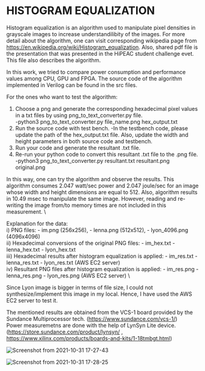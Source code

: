   # HISTOGRAM EQUALIZATION
  
  Histogram equalization is an algorithm used to manipulate pixel densities in grayscale images to increase understandilibity of the images. 
For more detail about the algorithm, one can visit corresponding wikipedia page from https://en.wikipedia.org/wiki/Histogram_equalization. Also, shared pdf file is the presentation that was presented in the HiPEAC student challenge evet. This file also describes the algorithm.

  In this work, we tried to compare power consumption and performance values among CPU, GPU and FPGA. The source code of the algorithm implemented in Verilog can be found in the src files. 
  
  For the ones who want to test the algorithm:
  1) Choose a png and generate the corresponding hexadecimal pixel values in a txt files by using png_to_text_converter.py file.\
     -python3 png_to_text_converter.py file_name.png hex_output.txt
  2) Run the source code with test bench. 
     -In the testbench code, please update the path of the hex_output.txt file. Also, update the width and height parameters in both source code and testbench.   
  3) Run your code and generate the resultant .txt file. 
  4) Re-run your python code to convert this resultant .txt file to the .png file.\
     -python3 png_to_text_converter.py resultant.txt resultant.png original.png

  In this way, one can try the algorithm and observe the results.
  This algorithm consumes 2.047 watt/sec power and 2.047 joule/sec for an image whose width and height dimensions are equal to 512.  Also, algorithm results in 10.49 msec to manipulate the same image. However, reading and re-writing the image from/to memory times are not included in this measurement. \
  
  Explanation for the data: \
i) PNG files:
    - im.png (256x256), 
    - lenna.png (512x512), 
    - lyon_4096.png (4096x4096) \
ii) Hexadecimal conversions of the original PNG files:
    - im_hex.txt
    - lenna_hex.txt
    - lyon_hex.txt \
iii) Hexadecimal results after histogram equalization is applied:
    - im_res.txt
    - lenna_res.txt
    - lyon_res.txt (AWS EC2 server) \
iv) Resultant PNG files after histogram equalization is applied:
    - im_res.png
    - lenna_res.png
    - lyon_res.png (AWS EC2 server) \
  
  Since Lyon image is bigger in terms of file size, I could not synthesize/implement this image in my local. Hence, I have used the AWS EC2 server to test it. 

  The mentioned results are obtained from the VCS-1 board provided by the Sundance Multiprocessor tech.  (https://www.sundance.com/vcs-1/) \
  Power measuremetns are done with the help of LynSyn Lite device.  (https://store.sundance.com/product/lynsyn/ , https://www.xilinx.com/products/boards-and-kits/1-18tmbgt.html)
  																	 
 
![Screenshot from 2021-10-31 17-27-43](https://user-images.githubusercontent.com/73446582/139588356-15aa5e86-5c13-453f-9142-923f9bb0d6aa.png)
 
  
![Screenshot from 2021-10-31 17-28-25](https://user-images.githubusercontent.com/73446582/139588382-1616353d-abb2-43e1-a404-81089cb1efde.png)
